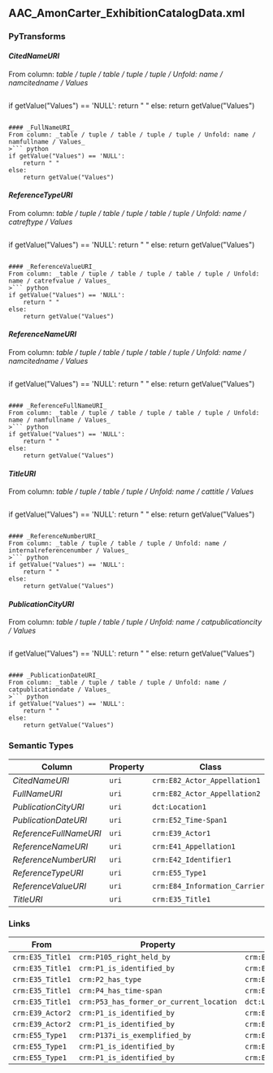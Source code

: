 ## AAC_AmonCarter_ExhibitionCatalogData.xml

### PyTransforms
#### _CitedNameURI_
From column: _table / tuple / table / tuple / tuple / Unfold: name / namcitedname / Values_
>``` python
if getValue("Values") == 'NULL':
    return " "
else:
    return getValue("Values")
```

#### _FullNameURI_
From column: _table / tuple / table / tuple / tuple / Unfold: name / namfullname / Values_
>``` python
if getValue("Values") == 'NULL':
    return " "
else:
    return getValue("Values")
```

#### _ReferenceTypeURI_
From column: _table / tuple / table / tuple / table / tuple / Unfold: name / catreftype / Values_
>``` python
if getValue("Values") == 'NULL':
    return " "
else:
    return getValue("Values")
```

#### _ReferenceValueURI_
From column: _table / tuple / table / tuple / table / tuple / Unfold: name / catrefvalue / Values_
>``` python
if getValue("Values") == 'NULL':
    return " "
else:
    return getValue("Values")
```

#### _ReferenceNameURI_
From column: _table / tuple / table / tuple / table / tuple / Unfold: name / namcitedname / Values_
>``` python
if getValue("Values") == 'NULL':
    return " "
else:
    return getValue("Values")
```

#### _ReferenceFullNameURI_
From column: _table / tuple / table / tuple / table / tuple / Unfold: name / namfullname / Values_
>``` python
if getValue("Values") == 'NULL':
    return " "
else:
    return getValue("Values")
```

#### _TitleURI_
From column: _table / tuple / table / tuple / Unfold: name / cattitle / Values_
>``` python
if getValue("Values") == 'NULL':
    return " "
else:
    return getValue("Values")
```

#### _ReferenceNumberURI_
From column: _table / tuple / table / tuple / Unfold: name / internalreferencenumber / Values_
>``` python
if getValue("Values") == 'NULL':
    return " "
else:
    return getValue("Values")
```

#### _PublicationCityURI_
From column: _table / tuple / table / tuple / Unfold: name / catpublicationcity / Values_
>``` python
if getValue("Values") == 'NULL':
    return " "
else:
    return getValue("Values")
```

#### _PublicationDateURI_
From column: _table / tuple / table / tuple / Unfold: name / catpublicationdate / Values_
>``` python
if getValue("Values") == 'NULL':
    return " "
else:
    return getValue("Values")
```


### Semantic Types
| Column | Property | Class |
|  ----- | -------- | ----- |
| _CitedNameURI_ | `uri` | `crm:E82_Actor_Appellation1`|
| _FullNameURI_ | `uri` | `crm:E82_Actor_Appellation2`|
| _PublicationCityURI_ | `uri` | `dct:Location1`|
| _PublicationDateURI_ | `uri` | `crm:E52_Time-Span1`|
| _ReferenceFullNameURI_ | `uri` | `crm:E39_Actor1`|
| _ReferenceNameURI_ | `uri` | `crm:E41_Appellation1`|
| _ReferenceNumberURI_ | `uri` | `crm:E42_Identifier1`|
| _ReferenceTypeURI_ | `uri` | `crm:E55_Type1`|
| _ReferenceValueURI_ | `uri` | `crm:E84_Information_Carrier1`|
| _TitleURI_ | `uri` | `crm:E35_Title1`|


### Links
| From | Property | To |
|  --- | -------- | ---|
| `crm:E35_Title1` | `crm:P105_right_held_by` | `crm:E39_Actor2`|
| `crm:E35_Title1` | `crm:P1_is_identified_by` | `crm:E42_Identifier1`|
| `crm:E35_Title1` | `crm:P2_has_type` | `crm:E55_Type1`|
| `crm:E35_Title1` | `crm:P4_has_time-span` | `crm:E52_Time-Span1`|
| `crm:E35_Title1` | `crm:P53_has_former_or_current_location` | `dct:Location1`|
| `crm:E39_Actor2` | `crm:P1_is_identified_by` | `crm:E82_Actor_Appellation1`|
| `crm:E39_Actor2` | `crm:P1_is_identified_by` | `crm:E82_Actor_Appellation2`|
| `crm:E55_Type1` | `crm:P137i_is_exemplified_by` | `crm:E39_Actor1`|
| `crm:E55_Type1` | `crm:P1_is_identified_by` | `crm:E41_Appellation1`|
| `crm:E55_Type1` | `crm:P1_is_identified_by` | `crm:E84_Information_Carrier1`|
